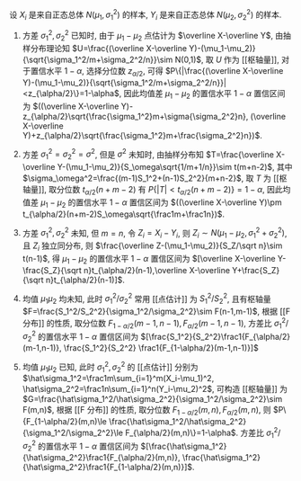 设 $X_i$ 是来自正态总体 $N(\mu_1,\sigma_1^2)$ 的样本, $Y_i$ 是来自正态总体 $N(\mu_2,\sigma_2^2)$ 的样本. 

1. 方差 $\sigma_1^2, \sigma_2^2$ 已知时, 由于 $\mu_1-\mu_2$ 点估计为 $\overline X-\overline Y$, 由抽样分布理论知 $U=\frac{(\overline X-\overline Y)-(\mu_1-\mu_2)}{\sqrt{\sigma_1^2/m+\sigma_2^2/n}}\sim N(0,1)$, 取 $U$ 作为 [[枢轴量]], 对于置信水平 $1-\alpha$, 选择分位数 $z_{\alpha/2}$, 可得 $P\{|\frac{(\overline X-\overline Y)-(\mu_1-\mu_2)}{\sqrt{\sigma_1^2/m+\sigma_2^2/n}}|<z_{\alpha/2}\}=1-\alpha$, 因此均值差 $\mu_1-\mu_2$ 的置信水平 $1-\alpha$ 置信区间为 $((\overline X-\overline Y)-z_{\alpha/2}\sqrt{\frac{\sigma_1^2}m+\sigma{\sigma_2^2}n}, (\overline X-\overline Y)+z_{\alpha/2}\sqrt{\frac{\sigma_1^2}m+\frac{\sigma_2^2}n})$. 
2. 方差 $\sigma_1^2=\sigma_2^2=\sigma^2$, 但是 $\sigma^2$ 未知时, 由抽样分布知 $T=\frac{\overline X-\overline Y-(\mu_1-\mu_2)}{S_\omega\sqrt{1/m+1/n}}\sim t(m+n-2)$, 其中 $\sigma_\omega^2=\frac{(m-1)S_1^2+(n-1)S_2^2}{m+n-2}$, 取 $T$ 为 [[枢轴量]], 取分位数 $t_{\alpha/2}(n+m-2)$ 有 $P\{|T|<t_{\alpha/2}(n+m-2)\}=1-\alpha$, 因此均值差 $\mu_1-\mu_2$ 的置信水平 $1-\alpha$ 置信区间为 $((\overline X-\overline Y)\pm t_{\alpha/2}(n+m-2)S_\omega\sqrt{\frac1m+\frac1n})$. 
3. 方差 $\sigma_1^2, \sigma_2^2$ 未知, 但 $m=n$, 令 $Z_i=X_i-Y_i$, 则 $Z_i \sim N(\mu_1-\mu_2,\sigma_1^2+\sigma_2^2)$, 且 $Z_i$ 独立同分布, 则 $\frac{\overline Z-(\mu_1-\mu_2)}{S_Z/\sqrt n}\sim t(n-1)$, 得 $\mu_1-\mu_2$ 的置信水平 $1-\alpha$ 置信区间为 $[\overline X-\overline Y-\frac{S_Z}{\sqrt n}t_{\alpha/2}(n-1),\overline X-\overline Y+\frac{S_Z}{\sqrt n}t_{\alpha/2}(n-1)]$. 

1. 均值 $\mu_1\mu_2$ 均未知, 此时 $\sigma_1^2/\sigma_2^2$ 常用 [[点估计]] 为 $S_1^2/S_2^2$, 且有枢轴量 $F=\frac{S_1^2/S_2^2}{\sigma_1^2/\sigma_2^2}\sim F(n-1,m-1)$, 根据 [[F 分布]] 的性质, 取分位数 $F_{1-\alpha/2}(m-1,n-1),F_{\alpha/2}(m-1,n-1)$, 方差比 $\sigma_1^2/\sigma_2^2$ 的置信水平 $1-\alpha$ 置信区间为 $[\frac{S_1^2}{S_2^2}\frac1{F_{\alpha/2}(m-1,n-1)}, \frac{S_1^2}{S_2^2} \frac1{F_{1-\alpha/2}(m-1,n-1)}]$
2. 均值 $\mu_1\mu_2$ 已知, 此时 $\sigma_1^2,\sigma_2^2$ 的 [[点估计]] 分别为 $\hat\sigma_1^2=\frac1m\sum_{i=1}^m(X_i-\mu_1)^2, \hat\sigma_2^2=\frac1n\sum_{i=1}^n(Y_i-\mu_2)^2$, 可构造 [[枢轴量]] 为 $G=\frac{\hat\sigma_1^2/\hat\sigma_2^2}{\sigma_1^2/\sigma_2^2}\sim F(m,n)$, 根据 [[F 分布]] 的性质, 取分位数 $F_{1-\alpha/2}(m,n),F_{\alpha/2}(m,n)$, 则 $P\{F_{1-\alpha/2}(m,n)\le \frac{\hat\sigma_1^2/\hat\sigma_2^2}{\sigma_1^2/\sigma_2^2}\le F_{\alpha/2}(m,n)\}=1-\alpha$. 方差比 $\sigma_1^2/\sigma_2^2$ 的置信水平 $1-\alpha$ 置信区间为 $[\frac{\hat\sigma_1^2}{\hat\sigma_2^2}\frac1{F_{\alpha/2}(m,n)}, \frac{\hat\sigma_1^2}{\hat\sigma_2^2}\frac1{F_{1-\alpha/2}(m,n)}]$.
